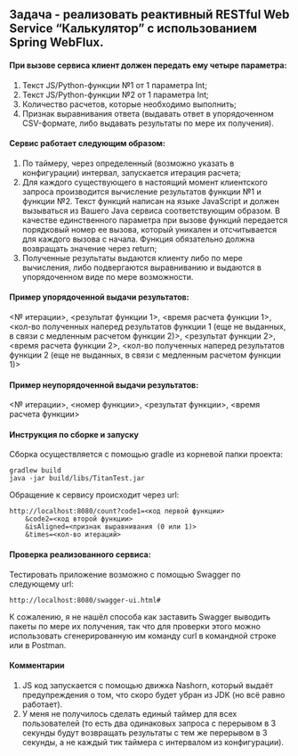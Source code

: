 ## Задача - реализовать реактивный RESTful Web Service “Калькулятор” с использованием Spring WebFlux.

#### При вызове сервиса клиент должен передать ему четыре параметра:
1. Текст JS/Python-функции №1 от 1 параметра Int;
2. Текст JS/Python-функции №2 от 1 параметра Int;
3. Количество расчетов, которые необходимо выполнить;
4. Признак выравнивания ответа (выдавать ответ в упорядоченном CSV-формате, 
либо выдавать результаты по мере их получения).


#### Сервис работает следующим образом:
1. По таймеру, через определенный (возможно указать в конфигурации) интервал, запускается итерация расчета;
2. Для каждого существующего в настоящий момент клиентского запроса производится вычисление 
результатов функции №1 и функции №2. Текст функций написан на языке 
JavaScript и должен вызываться из Вашего Java сервиса соответствующим образом. 
В качестве единственного параметра при вызове функций передается порядковый номер ее вызова, 
который уникален и отсчитывается для каждого вызова с начала. 
Функция обязательно должна возвращать значение через return;
3. Полученные результаты выдаются клиенту либо по мере вычисления, 
либо подвергаются выравниванию и выдаются в упорядоченном виде по мере возможности.

#### Пример упорядоченной выдачи результатов:
<№ итерации>, <результат функции 1>, <время расчета функции 1>, <кол-во полученных наперед результатов функции 1 (еще не выданных, в связи с медленным расчетом функции 2)>, <результат функции 2>, <время расчета функции 2>, <кол-во полученных наперед результатов функции 2 (еще не выданных, в связи с медленным расчетом функции 1)>

#### Пример неупорядоченной выдачи результатов:
<№ итерации>, <номер функции>, <результат функции>, <время расчета функции>

#### Инструкция по сборке и запуску

Сборка осуществляется с помощью gradle из корневой папки проекта: 
```
gradlew build
java -jar build/libs/TitanTest.jar
```

Обращение к сервису происходит через url:
```
http://localhost:8080/count?code1=<код первой функции>
    &code2=<код второй функции>
    &isAligned=<признак выравнивания (0 или 1)>
    &times=<кол-во итераций>
```

#### Проверка реализованного сервиса:

Тестировать приложение возможно с помощью Swagger по следующему url:
```
http://localhost:8080/swagger-ui.html#
```
К сожалению, я не нашёл способа как заставить Swagger выводить пакеты по мере их получения, 
так что для проверки этого можно использовать сгенерированную им команду curl в командной строке или в Postman.

#### Комментарии

1. JS код запускается с помощью движка Nashorn, который выдаёт предупреждения о том, что скоро будет убран из JDK 
(но всё равно работает).
2. У меня не получилось сделать единый таймер для всех пользователей
(то есть два одинаковых запроса с перерывом в 3 секунды будут возвращать результаты с тем же перерывом в 3 секунды, 
а не каждый тик таймера с интервалом из конфигурации).
